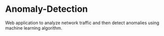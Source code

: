 # Anomaly-Detection
Web application to analyze network traffic and then detect anomalies using machine learning algorithm.
